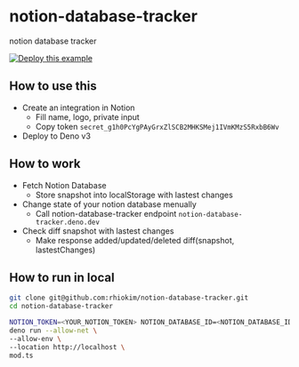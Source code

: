# notion-database-tracker

notion database tracker

[![Deploy this example](https://deno.com/deno-deploy-button.svg)](https://dash.deno.com/new?url=https://raw.githubusercontent.com/rhiokim/notion-database-tracker/main/mod.ts&env=NOTION_TOKEN,NOTION_DATABASE_ID)

## How to use this

- Create an integration in Notion
  - Fill name, logo, private input
  - Copy token `secret_g1h0PcYgPAyGrxZlSCB2MHKSMej1IVmKMzS5RxbB6Wv`
- Deploy to Deno v3

## How to work

- Fetch Notion Database
  - Store snapshot into localStorage with lastest changes
- Change state of your notion database menually
  - Call notion-database-tracker endpoint `notion-database-tracker.deno.dev`
- Check diff snapshot with lastest changes
  - Make response added/updated/deleted diff(snapshot, lastestChanges)

## How to run in local

```sh
git clone git@github.com:rhiokim/notion-database-tracker.git
cd notion-database-tracker

NOTION_TOKEN=<YOUR_NOTION_TOKEN> NOTION_DATABASE_ID=<NOTION_DATABASE_ID> \
deno run --allow-net \
--allow-env \
--location http://localhost \
mod.ts
```